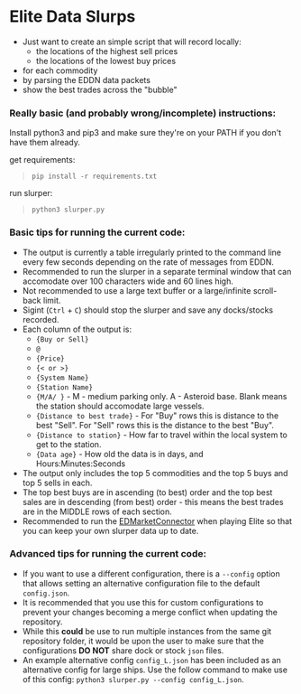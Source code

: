 # Elite Data Slurps

  - Just want to create an simple script that will record locally:
    - the locations of the highest sell prices
    - the locations of the lowest buy prices 
  - for each commodity
  - by parsing the EDDN data packets
  - show the best trades across the "bubble"

### Really basic (and probably wrong/incomplete) instructions:

Install python3 and pip3 and make sure they're on your PATH if you don't have them already.

get requirements:

> `pip install -r requirements.txt`

run slurper:
> `python3 slurper.py`

### Basic tips for running the current code:

  - The output is currently a table irregularly printed to the command line every few seconds depending on the rate of messages from EDDN.
  - Recommended to run the slurper in a separate terminal window that can accomodate over 100 characters wide and 60 lines high.
  - Not recommended to use a large text buffer or a large/infinite scroll-back limit.
  - Sigint (`Ctrl` + `C`) should stop the slurper and save any docks/stocks recorded.
  - Each column of the output is:
    - `{Buy or Sell}`
    - `@` 
    - `{Price}`
    - `{< or >}`
    - `{System Name}`
    - `{Station Name}`
    - `{M/A/ }` - M - medium parking only. A - Asteroid base. Blank means the station should accomodate large vessels.
    - `{Distance to best trade}` - For "Buy" rows this is distance to the best "Sell". For "Sell" rows this is the distance to the best "Buy".
    - `{Distance to station}` - How far to travel within the local system to get to the station.
    - `{Data age}` - How old the data is in days, and Hours:Minutes:Seconds
  - The output only includes the top 5 commodities and the top 5 buys and top 5 sells in each.
  - The top best buys are in ascending (to best) order and the top best sales are in descending (from best) order - this means the best trades are in the MIDDLE rows of each section.
  - Recommended to run the [EDMarketConnector](https://github.com/EDCD/EDMarketConnector/wiki) when playing Elite so that you can keep your own slurper data up to date.

### Advanced tips for running the current code:

  - If you want to use a different configuration, there is a `--config` option that allows setting an alternative configuration file to the default `config.json`.
  - It is recommended that you use this for custom configurations to prevent your changes becoming a merge conflict when updating the repository.
  - While this **could** be use to run multiple instances from the same git repository folder, it would be upon the user to make sure that the configurations **DO NOT** share dock or stock `json` files.
  - An example alternative config `config_L.json` has been included as an alternative config for large ships. Use the follow command to make use of this config: `python3 slurper.py --config config_L.json`.